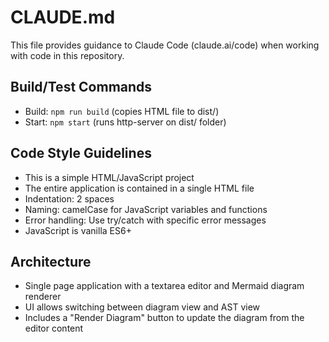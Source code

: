 # CLAUDE.md

This file provides guidance to Claude Code (claude.ai/code) when working with code in this repository.

## Build/Test Commands
- Build: `npm run build` (copies HTML file to dist/)
- Start: `npm start` (runs http-server on dist/ folder)

## Code Style Guidelines
- This is a simple HTML/JavaScript project
- The entire application is contained in a single HTML file
- Indentation: 2 spaces
- Naming: camelCase for JavaScript variables and functions
- Error handling: Use try/catch with specific error messages
- JavaScript is vanilla ES6+

## Architecture
- Single page application with a textarea editor and Mermaid diagram renderer
- UI allows switching between diagram view and AST view
- Includes a "Render Diagram" button to update the diagram from the editor content